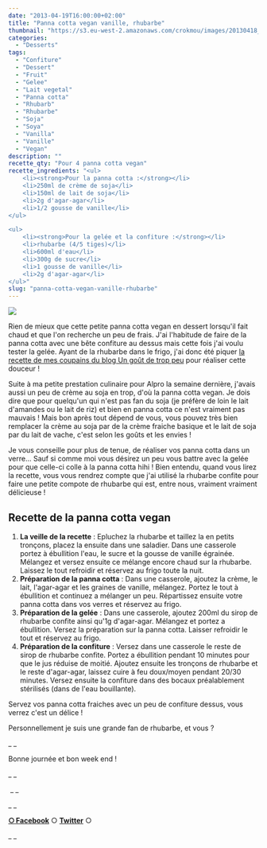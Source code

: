 ```yaml
---
date: "2013-04-19T16:00:00+02:00"
title: "Panna cotta vegan vanille, rhubarbe"
thumbnail: "https://s3.eu-west-2.amazonaws.com/crokmou/images/20130418_panna_cotta_vegan_vanille_gelee_rhubarbe__0038.jpg"
categories:
  - "Desserts"
tags:
  - "Confiture"
  - "Dessert"
  - "Fruit"
  - "Gelee"
  - "Lait vegetal"
  - "Panna cotta"
  - "Rhubarb"
  - "Rhubarbe"
  - "Soja"
  - "Soya"
  - "Vanilla"
  - "Vanille"
  - "Vegan"
description: ""
recette_qty: "Pour 4 panna cotta vegan"
recette_ingredients: "<ul>
 	<li><strong>Pour la panna cotta :</strong></li>
 	<li>250ml de crème de soja</li>
 	<li>150ml de lait de soja</li>
 	<li>2g d'agar-agar</li>
 	<li>1/2 gousse de vanille</li>
</ul>

<ul>
 	<li><strong>Pour la gelée et la confiture :</strong></li>
 	<li>rhubarbe (4/5 tiges)</li>
 	<li>600ml d'eau</li>
 	<li>300g de sucre</li>
 	<li>1 gousse de vanille</li>
 	<li>2g d'agar-agar</li>
</ul>"
slug: "panna-cotta-vegan-vanille-rhubarbe"
---
```


[![](https://s3.eu-west-2.amazonaws.com/crokmou/images/20130418_panna_cotta_vegan_vanille_gelee_rhubarbe__0044-200x3001-200x300.jpg)](https://s3.eu-west-2.amazonaws.com/crokmou/images/20130418_panna_cotta_vegan_vanille_gelee_rhubarbe__0044-200x3001.jpg)

Rien de mieux que cette petite panna cotta vegan en dessert lorsqu'il fait chaud et que l'on recherche un peu de frais. J'ai l'habitude de faire de la panna cotta avec une bête confiture au dessus mais cette fois j'ai voulu tester la gelée. Ayant de la rhubarbe dans le frigo, j'ai donc été piquer [la recette de mes coupains du blog Un goût de trop peu](http://www.ungoutdetroppeu.com/tarte-fraise-rhubarbe/) pour réaliser cette douceur !

Suite à ma petite prestation culinaire pour Alpro la semaine dernière, j'avais aussi un peu de crème au soja en trop, d'où la panna cotta vegan. Je dois dire que pour quelqu'un qui n'est pas fan du soja (je préfère de loin le lait d'amandes ou le lait de riz) et bien en panna cotta ce n'est vraiment pas mauvais ! Mais bon après tout dépend de vous, vous pouvez très bien remplacer la crème au soja par de la crème fraiche basique et le lait de soja par du lait de vache, c'est selon les goûts et les envies !

Je vous conseille pour plus de tenue, de réaliser vos panna cotta dans un verre... Sauf si comme moi vous désirez un peu vous battre avec la gelée pour que celle-ci colle à la panna cotta hihi ! Bien entendu, quand vous lirez la recette, vous vous rendrez compte que j'ai utilisé la rhubarbe confite pour faire une petite compote de rhubarbe qui est, entre nous, vraiment vraiment délicieuse !

## **Recette de la panna cotta vegan**

1.  **La veille de la recette** : Epluchez la rhubarbe et taillez la en petits tronçons, placez la ensuite dans une saladier. Dans une casserole portez à ébullition l'eau, le sucre et la gousse de vanille égrainée. Mélangez et versez ensuite ce mélange encore chaud sur la rhubarbe. Laissez le tout refroidir et réservez au frigo toute la nuit.
2.  **Préparation de la panna cotta** : Dans une casserole, ajoutez la crème, le lait, l'agar-agar et les graines de vanille, mélangez. Portez le tout à ébullition et continuez a mélanger un peu. Répartissez ensuite votre panna cotta dans vos verres et réservez au frigo.
3.  **Préparation de la gelée** : Dans une casserole, ajoutez 200ml du sirop de rhubarbe confite ainsi qu'1g d'agar-agar. Mélangez et portez a ébullition. Versez la préparation sur la panna cotta. Laisser refroidir le tout et réservez au frigo.
4.  **Préparation de la confiture** : Versez dans une casserole le reste de sirop de rhubarbe confite. Portez a ébullition pendant 10 minutes pour que le jus réduise de moitié. Ajoutez ensuite les tronçons de rhubarbe et le reste d'agar-agar, laissez cuire à feu doux/moyen pendant 20/30 minutes. Versez ensuite la confiture dans des bocaux préalablement stérilisés (dans de l'eau bouillante).

Servez vos panna cotta fraiches avec un peu de confiture dessus, vous verrez c'est un délice ! 

Personnellement je suis une grande fan de rhubarbe, et vous ?

_ _

Bonne journée et bon week end !

_ _

 _ _

_ _

[**○<span style="font-size: xx-small; margin: 0px; outline: 0px; padding: 0px;"><span style="font-family: Arial, Helvetica, sans-serif; margin: 0px; outline: 0px; padding: 0px;"> </span></span>Facebook**](https://www.facebook.com/pages/CroKMou/148093255259077) ○ [**Twitter**](https://twitter.com/Crokmou) ○

_ _